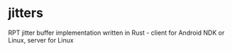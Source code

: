 # jitters

RPT jitter buffer implementation written in Rust - client for Android NDK or Linux, server for Linux

